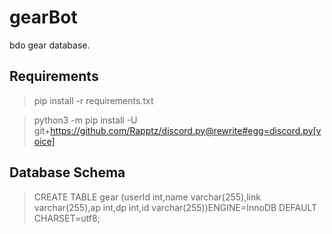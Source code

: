 # gearBot
bdo gear database.


## Requirements

> pip install -r requirements.txt

> python3 -m pip install -U git+https://github.com/Rapptz/discord.py@rewrite#egg=discord.py[voice]


## Database Schema

> CREATE TABLE gear (userId int,name varchar(255),link varchar(255),ap int,dp int,id varchar(255))ENGINE=InnoDB DEFAULT CHARSET=utf8;